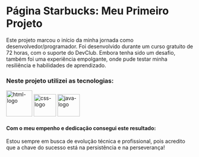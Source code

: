 <h1>Página Starbucks: Meu Primeiro Projeto</h1>
<p>Este projeto marcou o início da minha jornada como desenvolvedor/programador. Foi desenvolvido durante um curso gratuito de 72 horas, com o suporte do DevClub. Embora tenha sido um desafio, também foi uma experiência empolgante, onde pude testar minha resiliência e habilidades de aprendizado.</p>
<h3>Neste projeto utilizei as tecnologias:</h3>
<p>
  <img width="70px" src="https://img.shields.io/badge/HTML5-E34F26?style=for-the-badge&logo=html5&logoColor=white" alt="html-logo"/>
  <img width="60px" src="https://img.shields.io/badge/CSS3-1572B6?style=for-the-badge&logo=css3&logoColor=white" alt="css-logo"/>
  <img width="60px" src="https://img.shields.io/badge/Java-ED8B00?style=for-the-badge&logo=openjdk&logoColor=white" alt="java-logo"/>
</p>
<h4>Com o meu empenho e dedicação consegui este resultado:</h4>





<p>Estou sempre em busca de evolução técnica e profissional, pois acredito que a chave do sucesso está na persistência e na perseverança!</p>
